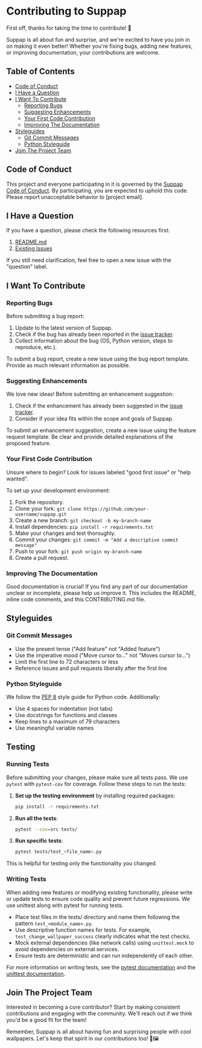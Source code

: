 # Contributing to Suppap

First off, thanks for taking the time to contribute! 🎉

Suppap is all about fun and surprise, and we're excited to have you join in on making it even better! Whether you're fixing bugs, adding new features, or improving documentation, your contributions are welcome.

## Table of Contents

- [Code of Conduct](#code-of-conduct)
- [I Have a Question](#i-have-a-question)
- [I Want To Contribute](#i-want-to-contribute)
  - [Reporting Bugs](#reporting-bugs)
  - [Suggesting Enhancements](#suggesting-enhancements)
  - [Your First Code Contribution](#your-first-code-contribution)
  - [Improving The Documentation](#improving-the-documentation)
- [Styleguides](#styleguides)
  - [Git Commit Messages](#git-commit-messages)
  - [Python Styleguide](#python-styleguide)
- [Join The Project Team](#join-the-project-team)

## Code of Conduct

This project and everyone participating in it is governed by the [Suppap Code of Conduct](CODE_OF_CONDUCT.md). By participating, you are expected to uphold this code. Please report unacceptable behavior to [project email].

## I Have a Question

If you have a question, please check the following resources first:

1. [README.md](README.md)
2. [Existing Issues](https://github.com/iamDyeus/suppap/issues)

If you still need clarification, feel free to open a new issue with the "question" label.

## I Want To Contribute

### Reporting Bugs

Before submitting a bug report:

1. Update to the latest version of Suppap.
2. Check if the bug has already been reported in the [issue tracker](https://github.com/iamDyeus/suppap/issues).
3. Collect information about the bug (OS, Python version, steps to reproduce, etc.).

To submit a bug report, create a new issue using the bug report template. Provide as much relevant information as possible.

### Suggesting Enhancements

We love new ideas! Before submitting an enhancement suggestion:

1. Check if the enhancement has already been suggested in the [issue tracker](https://github.com/iamDyeus/suppap/issues).
2. Consider if your idea fits within the scope and goals of Suppap.

To submit an enhancement suggestion, create a new issue using the feature request template. Be clear and provide detailed explanations of the proposed feature.

### Your First Code Contribution

Unsure where to begin? Look for issues labeled "good first issue" or "help wanted".

To set up your development environment:

1. Fork the repository.
2. Clone your fork: `git clone https://github.com/your-username/suppap.git`
3. Create a new branch: `git checkout -b my-branch-name`
4. Install dependencies: `pip install -r requirements.txt`
5. Make your changes and test thoroughly.
6. Commit your changes: `git commit -m "Add a descriptive commit message"`
7. Push to your fork: `git push origin my-branch-name`
8. Create a pull request.

### Improving The Documentation

Good documentation is crucial! If you find any part of our documentation unclear or incomplete, please help us improve it. This includes the README, inline code comments, and this CONTRIBUTING.md file.

## Styleguides

### Git Commit Messages

- Use the present tense ("Add feature" not "Added feature")
- Use the imperative mood ("Move cursor to..." not "Moves cursor to...")
- Limit the first line to 72 characters or less
- Reference issues and pull requests liberally after the first line

### Python Styleguide

We follow the [PEP 8](https://www.python.org/dev/peps/pep-0008/) style guide for Python code. Additionally:

- Use 4 spaces for indentation (not tabs)
- Use docstrings for functions and classes
- Keep lines to a maximum of 79 characters
- Use meaningful variable names

## Testing

### Running Tests

Before submitting your changes, please make sure all tests pass. We use `pytest` with `pytest-cov` for coverage. Follow these steps to run the tests:

1. **Set up the testing environment** by installing required packages:
   ```bash
   pip install -r requirements.txt
    ```
2. **Run all the tests**:
    ```bash
    pytest --cov=src tests/
    ```
3. **Run specific tests**:
    ```bash
    pytest tests/test_<file_name>.py
    ```
This is helpful for testing only the functionality you changed.

### Writing Tests

When adding new features or modifying existing functionality, please write or update tests to ensure code quality and prevent future regressions. We use unittest along with pytest for running tests.

- Place test files in the tests/ directory and name them following the pattern `test_<module_name>.py`.
- Use descriptive function names for tests. For example, `test_change_wallpaper_success` clearly indicates what the test checks.
- Mock external dependencies (like network calls) using `unittest.mock` to avoid dependencies on external services.
- Ensure tests are deterministic and can run independently of each other.


For more information on writing tests, see the [pytest documentation](https://docs.pytest.org/en/stable/) and the [unittest documentation](https://docs.python.org/3/library/unittest.html).

## Join The Project Team

Interested in becoming a core contributor? Start by making consistent contributions and engaging with the community. We'll reach out if we think you'd be a good fit for the team!

Remember, Suppap is all about having fun and surprising people with cool wallpapers. Let's keep that spirit in our contributions too! 🎨🖼️
